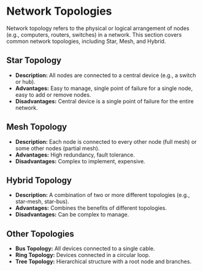 # Network Topologies

Network topology refers to the physical or logical arrangement of nodes (e.g., computers, routers, switches) in a network. This section covers common network topologies, including Star, Mesh, and Hybrid.

## Star Topology

*   **Description:** All nodes are connected to a central device (e.g., a switch or hub).
*   **Advantages:** Easy to manage, single point of failure for a single node, easy to add or remove nodes.
*   **Disadvantages:** Central device is a single point of failure for the entire network.

## Mesh Topology

*   **Description:** Each node is connected to every other node (full mesh) or some other nodes (partial mesh).
*   **Advantages:** High redundancy, fault tolerance.
*   **Disadvantages:** Complex to implement, expensive.

## Hybrid Topology

*   **Description:** A combination of two or more different topologies (e.g., star-mesh, star-bus).
*   **Advantages:** Combines the benefits of different topologies.
*   **Disadvantages:** Can be complex to manage.

## Other Topologies
* **Bus Topology:** All devices connected to a single cable.
* **Ring Topology:** Devices connected in a circular loop.
* **Tree Topology:** Hierarchical structure with a root node and branches.
